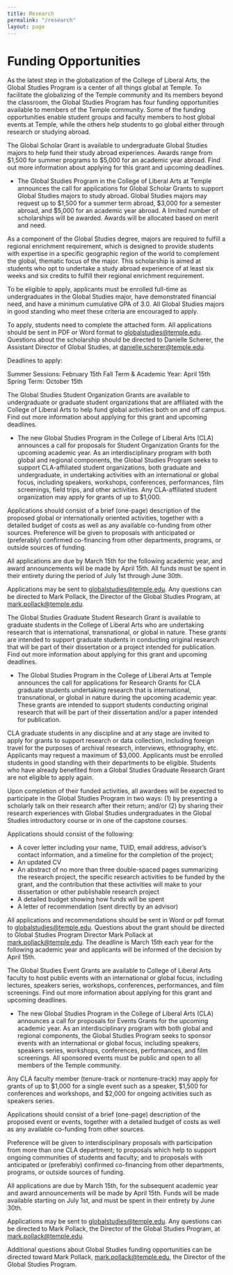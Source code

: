 ```yaml
---
title: Research
permalink: "/research"
layout: page
---
```

# Funding Opportunities

As the latest step in the globalization of the College of Liberal Arts, the Global Studies Program is a center of all things global at Temple. To facilitate the globalizing of the Temple community and its members beyond the classroom, the Global Studies Program has four funding opportunities available to members of the Temple community. Some of the funding opportunities enable student groups and faculty members to host global events at Temple, while the others help students to go global either through research or studying abroad.

The Global Scholar Grant is available to undergraduate Global Studies majors to help fund their study abroad experiences.  Awards range from $1,500 for summer programs to $5,000 for an academic year abroad. Find out more information about applying for this grant and upcoming deadlines.
- The Global Studies Program in the College of Liberal Arts at Temple announces the call for applications for Global Scholar Grants to support Global Studies majors to study abroad. Global Studies majors may request up to $1,500 for a summer term abroad, $3,000 for a semester abroad, and $5,000 for an academic year abroad. A limited number of scholarships will be awarded. Awards will be allocated based on merit and need.

As a component of the Global Studies degree, majors are required to fulfill a regional enrichment requirement, which is designed to provide students with expertise in a specific geographic region of the world to complement the global, thematic focus of the major. This scholarship is aimed at students who opt to undertake a study abroad experience of at least six weeks and six credits to fulfill their regional enrichment requirement.

To be eligible to apply, applicants must be enrolled full-time as undergraduates in the Global Studies major, have demonstrated financial need, and have a minimum cumulative GPA of 3.0. All Global Studies majors in good standing who meet these criteria are encouraged to apply.

To apply, students need to complete the attached form. All applications should be sent in PDF or Word format to globalstudies@temple.edu.  Questions about the scholarship should be directed to Danielle Scherer, the Assistant Director of Global Studies, at danielle.scherer@temple.edu.

Deadlines to apply:

Summer Sessions: February 15th
Fall Term & Academic Year: April 15th
Spring Term: October 15th

[Global Studies’ Undergraduate Study Abroad Scholarship Application]:(http://www.cla.temple.edu/wp-content/uploads/2016/04/Global-Studies-Study-Abroad-Scholarship.docx) 

The Global Studies Student Organization Grants are available to undergraduate or graduate student organizations that are affiliated with the College of Liberal Arts to help fund global activities both on and off campus. Find out more information about applying for this grant and upcoming deadlines.
- The new Global Studies Program in the College of Liberal Arts (CLA) announces a call for proposals for Student Organization Grants for the upcoming academic year. As an interdisciplinary program with both global and regional components, the Global Studies Program seeks to support CLA-affiliated student organizations, both graduate and undergraduate, in undertaking activities with an international or global focus, including speakers, workshops, conferences, performances, film screenings, field trips, and other activities. Any CLA-affiliated student organization may apply for grants of up to $1,000.

Applications should consist of a brief (one-page) description of the proposed global or internationally oriented activities, together with a detailed budget of costs as well as any available co-funding from other sources. Preference will be given to proposals with anticipated or (preferably) confirmed co-financing from other departments, programs, or outside sources of funding.

All applications are due by March 15th for the following academic year, and award announcements will be made by April 15th. All funds must be spent in their entirety during the period of July 1st through June 30th.

Applications may be sent to [globalstudies@temple.edu](mailto:globalstudies@temple.edu). Any questions can be directed to Mark Pollack, the Director of the Global Studies Program, at [mark.pollack@temple.edu](mailto:markpollack@temple.edu).

The Global Studies Graduate Student Research Grant is available to graduate students in the College of Liberal Arts who are undertaking research that is international, transnational, or global in nature.  These grants are intended to support graduate students in conducting original research that will be part of their dissertation or a project intended for publication.  Find out more information about applying for this grant and upcoming deadlines.
- The Global Studies Program in the College of Liberal Arts at Temple announces the call for applications for Research Grants for CLA graduate students undertaking research that is international, transnational, or global in nature during the upcoming academic year. These grants are intended to support students conducting original research that will be part of their dissertation and/or a paper intended for publication.

CLA graduate students in any discipline and at any stage are invited to apply for grants to support research or data collection, including foreign travel for the purposes of archival research, interviews, ethnography, etc.  Applicants may request a maximum of $3,000. Applicants must be enrolled students in good standing with their departments to be eligible.  Students who have already benefited from a Global Studies Graduate Research Grant are not eligible to apply again.

Upon completion of their funded activities, all awardees will be expected to participate in the Global Studies Program in two ways: (1) by presenting a scholarly talk on their research after their return; and/or (2) by sharing their research experiences with Global Studies undergraduates in the Global Studies introductory course or in one of the capstone courses.

Applications should consist of the following:

- A cover letter including your name, TUID, email address, advisor’s contact information, and a timeline for the completion of the project;
- An updated CV
- An abstract of no more than three double-spaced pages summarizing the research project, the specific research activities to be funded by the grant, and the contribution that these activities will make to your dissertation or other publishable research project
- A detailed budget showing how funds will be spent
- A letter of recommendation (sent directly by an advisor)

All applications and recommendations should be sent in Word or pdf format to [globalstudies@temple.edu](mailto:globalstudies@temple.edu). Questions about the grant should be directed to Global Studies Program Director Mark Pollack at [mark.pollack@temple.edu](mailto:markpollack@temple.edu). The deadline is March 15th each year for the following academic year and applicants will be informed of the decision by April 15th.

The Global Studies Event Grants are available to College of Liberal Arts faculty to host public events with an international or global focus, including lectures, speakers series, workshops, conferences, performances, and film screenings. Find out more information about applying for this grant and upcoming deadlines.
- The new Global Studies Program in the College of Liberal Arts (CLA) announces a call for proposals for Events Grants for the upcoming academic year. As an interdisciplinary program with both global and regional components, the Global Studies Program seeks to sponsor events with an international or global focus, including speakers, speakers series, workshops, conferences, performances, and film screenings. All sponsored events must be public and open to all members of the Temple community.

Any CLA faculty member (tenure-track or nontenure-track) may apply for grants of up to $1,000 for a single event such as a speaker, $1,500 for conferences and workshops, and $2,000 for ongoing activities such as speakers series.

Applications should consist of a brief (one-page) description of the proposed event or events, together with a detailed budget of costs as well as any available co-funding from other sources.

Preference will be given to interdisciplinary proposals with participation from more than one CLA department; to proposals which help to support ongoing communities of students and faculty; and to proposals with anticipated or (preferably) confirmed co-financing from other departments, programs, or outside sources of funding.

All applications are due by March 15th, for the subsequent academic year and award announcements will be made by April 15th. Funds will be made available starting on July 1st, and must be spent in their entirety by June 30th.

Applications may be sent to globalstudies@temple.edu. Any questions can be directed to Mark Pollack, the Director of the Global Studies Program, at [mark.pollack@temple.edu](mailto:markpollack@temple.edu).

Additional questions about Global Studies funding opportunities can be directed toward Mark Pollack, [mark.pollack@temple.edu](mailto:markpollack@temple.edu), the Director of the Global Studies Program.
